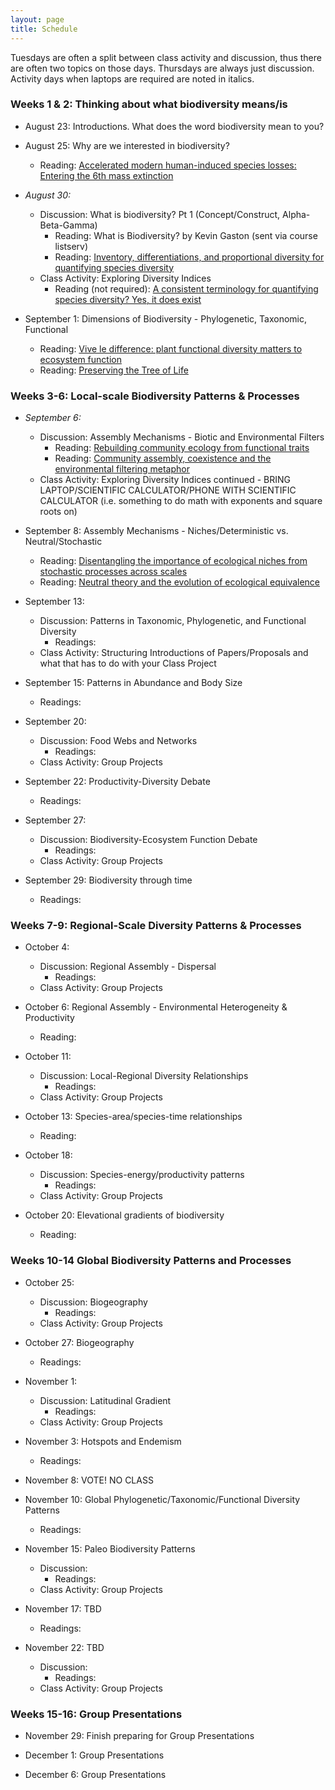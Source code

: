 ```yaml
---
layout: page
title: Schedule
---
```

Tuesdays are often a split between class activity and discussion, thus there are often two topics on those days. Thursdays are always just discussion. Activity days when laptops are required are noted in italics.

### Weeks 1 & 2: Thinking about what biodiversity means/is

* August 23: Introductions. What does the word biodiversity mean to you?

* August 25: Why are we interested in biodiversity?
    * Reading: [Accelerated modern human-induced species losses: Entering the 6th mass extinction](https://doi.org/10.1126/sciadv.1400253 )


* *August 30:* 
    * Discussion: What is biodiversity? Pt 1 (Concept/Construct, Alpha-Beta-Gamma) 
        * Reading: What is Biodiversity? by Kevin Gaston (sent via course listserv)
        * Reading: [Inventory, differentiations, and proportional diversity for quantifying species diversity](https://doi.org/10.1007/s00442-008-1190-z)
    * Class Activity: Exploring Diversity Indices
        * Reading (not required): [A consistent terminology for quantifying species diversity? Yes, it does exist](https://doi.org/10.1007%2Fs00442-010-1812-0)


* September 1: Dimensions of Biodiversity - Phylogenetic, Taxonomic, Functional
    * Reading: [Vive le difference: plant functional diversity matters to ecosystem function](http://dx.doi.org/10.1016/S0169-5347(01)02283-2)
    * Reading: [Preserving the Tree of Life](https://doi.org/10.1126/science.1085510)

### Weeks 3-6: Local-scale Biodiversity Patterns & Processes

* *September 6:* 
    * Discussion: Assembly Mechanisms - Biotic and Environmental Filters
         * Reading: [Rebuilding community ecology from functional traits](http://dx.doi.org/10.1016/j.tree.2006.02.002)
         * Reading: [Community assembly, coexistence and the environmental filtering metaphor](https://doi.org/10.1111/1365-2435.12345)
    * Class Activity: Exploring Diversity Indices continued - BRING LAPTOP/SCIENTIFIC CALCULATOR/PHONE 
      WITH SCIENTIFIC CALCULATOR (i.e. something to do math with exponents and square roots on)


* September 8: Assembly Mechanisms - Niches/Deterministic vs. Neutral/Stochastic
    * Reading: [Disentangling the importance of ecological niches from stochastic processes across scales](https://doi.org/10.1098/rstb.2011.0063)
    * Reading: [Neutral theory and the evolution of ecological equivalence](https://doi.org/10.1890/0012-9658(2006)87[1387:NTATEO]2.0.CO;2)
 

* September 13: 
    * Discussion: Patterns in Taxonomic, Phylogenetic, and Functional Diversity
         * Readings: 
    * Class Activity: Structuring Introductions of Papers/Proposals and what that has to do with your Class Project


* September 15: Patterns in Abundance and Body Size
    * Readings: 


* September 20: 
    * Discussion: Food Webs and Networks
         * Readings:
    * Class Activity: Group Projects
 

 * September 22: Productivity-Diversity Debate
    * Readings: 


* September 27:  
    * Discussion: Biodiversity-Ecosystem Function Debate
         * Readings:
    * Class Activity: Group Projects
 

* September 29: Biodiversity through time
    * Readings: 

### Weeks 7-9: Regional-Scale Diversity Patterns & Processes

* October 4:  
    * Discussion: Regional Assembly - Dispersal
         * Readings:
    * Class Activity: Group Projects

* October 6: Regional Assembly - Environmental Heterogeneity & Productivity
    * Reading: 

* October 11:  
    * Discussion: Local-Regional Diversity Relationships
         * Readings:
    * Class Activity: Group Projects
 
* October 13: Species-area/species-time relationships
    * Reading: 

* October 18: 
    * Discussion: Species-energy/productivity patterns
         * Readings:
    * Class Activity: Group Projects

* October 20: Elevational gradients of biodiversity
    * Reading: 

### Weeks 10-14 Global Biodiversity Patterns and Processes

* October 25: 
    * Discussion: Biogeography
         * Readings:
    * Class Activity: Group Projects
   
 * October 27: Biogeography
    *  Readings:
 
* November 1: 
    * Discussion: Latitudinal Gradient
         * Readings:
    * Class Activity: Group Projects
 
* November 3: Hotspots and Endemism
    *  Readings:

* November 8: VOTE! NO CLASS

* November 10: Global Phylogenetic/Taxonomic/Functional Diversity Patterns
    * Readings:
 
* November 15: Paleo Biodiversity Patterns
    * Discussion: 
         * Readings:
    * Class Activity: Group Projects

* November 17: TBD
    * Readings:

* November 22: TBD
    * Discussion: 
         * Readings:
    * Class Activity: Group Projects

### Weeks 15-16: Group Presentations
 
* November 29: Finish preparing for Group Presentations

* December 1: Group Presentations

 
* December 6: Group Presentations

